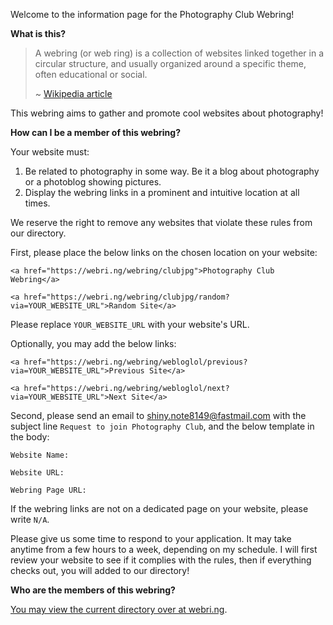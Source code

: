 Welcome to the information page for the Photography Club Webring!

**What is this?**

> A webring (or web ring) is a collection of websites linked together in a circular structure, and usually organized around a specific theme, often educational or social.
> 
> ~ [Wikipedia article](https://en.wikipedia.org/wiki/Webring)

This webring aims to gather and promote cool websites about photography!

**How can I be a member of this webring?** 

Your website must:

1. Be related to photography in some way. Be it a blog about photography or a photoblog showing pictures.
2. Display the webring links in a prominent and intuitive location at all times. 

We reserve the right to remove any websites that violate these rules from our directory.

First, please place the below links on the chosen location on your website:

```
<a href="https://webri.ng/webring/clubjpg">Photography Club Webring</a>

<a href="https://webri.ng/webring/clubjpg/random?via=YOUR_WEBSITE_URL">Random Site</a>
```

Please replace `YOUR_WEBSITE_URL` with your website's URL.

Optionally, you may add the below links:

```
<a href="https://webri.ng/webring/webloglol/previous?via=YOUR_WEBSITE_URL">Previous Site</a>

<a href="https://webri.ng/webring/webloglol/next?via=YOUR_WEBSITE_URL">Next Site</a>
```

Second, please send an email to [shiny.note8149@fastmail.com](<mailto:shiny.note8149@fastmail.com?subject=Request%20to%20join%20Photography%20Club&body=Website Name%3A%0D%0A%0D%0AWebsite%20URL%3A%0D%0A%0D%0AWebring%20Page%20URL%3A%20>) with the subject line `Request to join Photography Club`, and the below template in the body:

```
Website Name:

Website URL:

Webring Page URL:
```

If the webring links are not on a dedicated page on your website, please write `N/A`.


Please give us some time to respond to your application. It may take anytime from a few hours to a week, depending on my schedule. I will first review your website to see if it complies with the rules, then if everything checks out, you will added to our directory!

**Who are the members of this webring?**

[You may view the current directory over at webri.ng](https://webri.ng/webring/clubjpg).